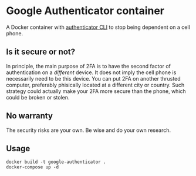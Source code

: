 # Google Authenticator container

A Docker container with [authenticator CLI](https://pypi.org/project/authenticator/) to stop being dependent on a cell phone.

## Is it secure or not?

In principle, the main purpose of 2FA is to have the second factor of authentication on a *different* device. It does not imply the cell phone is necessarily need to be this device. You can put 2FA on another thrusted computer, preferably phisically located at a different city or country. Such strategy could actually make your 2FA more secure than the phone, which could be broken or stolen.

## No warranty

The security risks are your own. Be wise and do your own research.

## Usage

```
docker build -t google-authenticator .
docker-compose up -d
```

